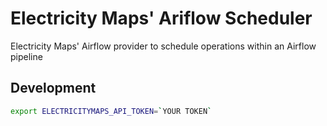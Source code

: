 # Electricity Maps' Ariflow Scheduler

Electricity Maps' Airflow provider to schedule operations within an Airflow pipeline

## Development

```bash
export ELECTRICITYMAPS_API_TOKEN=`YOUR TOKEN`
```
